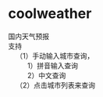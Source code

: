 # coolweather
国内天气预报<br/>
支持<br/>
      &nbsp;&nbsp;&nbsp;&nbsp;（1）手动输入城市查询，<br/>
      &nbsp;&nbsp;&nbsp;&nbsp;&nbsp;&nbsp;&nbsp;&nbsp;&nbsp;&nbsp;1）拼音输入查询<br/>
      &nbsp;&nbsp;&nbsp;&nbsp;&nbsp;&nbsp;&nbsp;&nbsp;&nbsp;&nbsp;2）中文查询<br/>
      &nbsp;&nbsp;&nbsp;&nbsp;（2）点击城市列表来查询<br/>
      
